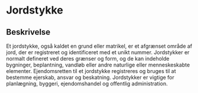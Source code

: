 # Jordstykke

## Beskrivelse

Et jordstykke, også kaldet en grund eller matrikel, er et afgrænset område af jord, der er registreret og identificeret med et unikt nummer. Jordstykker er normalt defineret ved deres grænser og form, og de kan indeholde bygninger, beplantning, vandløb eller andre naturlige eller menneskeskabte elementer. Ejendomsretten til et jordstykke registreres og bruges til at bestemme ejerskab, ansvar og beskatning. Jordstykker er vigtige for planlægning, byggeri, ejendomshandel og offentlig administration.
